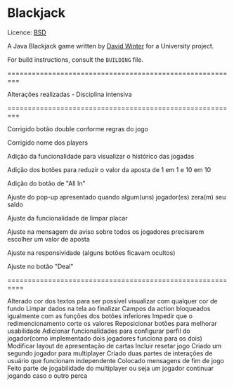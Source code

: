 Blackjack
=========

Licence: [BSD](http://creativecommons.org/licenses/BSD/)

A Java Blackjack game written by [David Winter](http://davidwinter.me.uk) for a University project.

For build instructions, consult the `BUILDING` file.

=========================================================

Alterações realizadas - Disciplina intensiva

=========================================================

Corrigido botão double conforme regras do jogo 

Corrigido nome dos players 

Adição da funcionalidade para visualizar o histórico das jogadas 

Adição dos botões para reduzir o valor da aposta de 1 em 1 e 10 em 10 

Adição do botão de "All In" 

Ajuste do pop-up apresentado quando algum(uns) jogador(es) zera(m) seu saldo 

Ajuste da funcionalidade de limpar placar 

Ajuste na mensagem de aviso sobre todos os jogadores precisarem escolher um valor de aposta 

Ajuste na responsividade (alguns botões ficavam ocultos) 

Ajuste no botão "Deal"

==========================================================


Alterado cor dos textos para ser possível visualizar com qualquer cor de fundo
Limpar dados na tela ao finalizar
Campos da action bloqueados igualmente com as funções dos botões inferiores
Impedir que o redimencionamento corte os valores
Reposicionar botões para melhorar usabilidade
Adicionar funcionalidades para configurar perfil do jogador(como implementado dois jogadores funciona para os dois)
Modificar layout de apresentação de cartas
Incluir resetar jogo
Criado um segundo jogador para multiplayer
Criado duas partes de interações de usuário que funcionam independente
Colocado mensagens de fim de jogo
Feito parte de jogabilidade do multiplayer ou seja um jogador continuar jogando caso o outro perca

